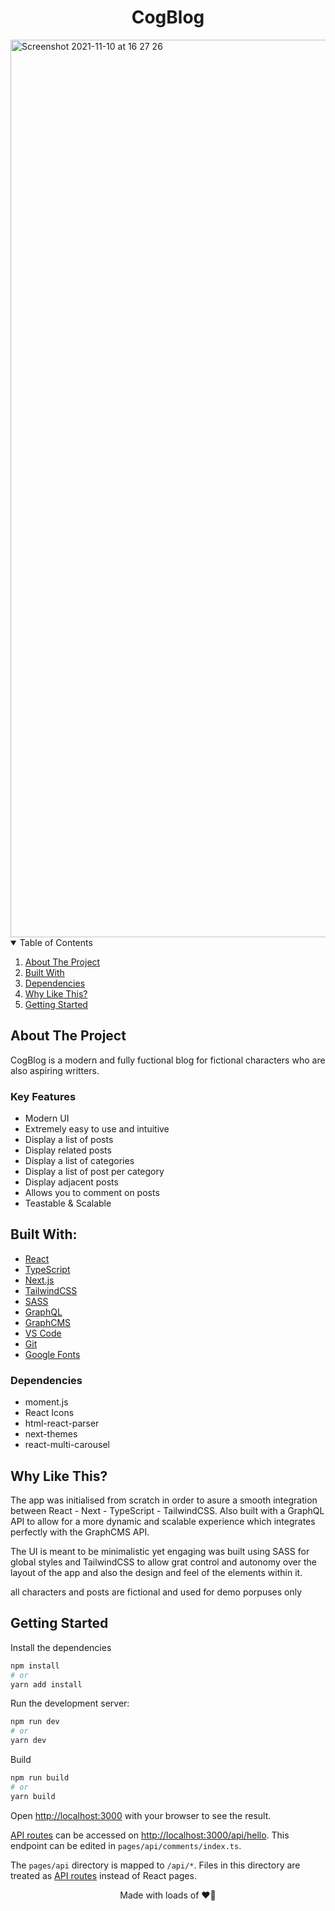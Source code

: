 <h1 align="center">CogBlog</h1>

<img width="1436" alt="Screenshot 2021-11-10 at 16 27 26" src="https://user-images.githubusercontent.com/43752457/141142004-55c590c9-8601-4cbc-85b8-e05b40818a68.png">

<!-- TABLE OF CONTENTS -->
<details open="open">
  <summary>Table of Contents</summary>
  <ol>
    <li><a href="#about-the-project">About The Project</a></li>
    <li><a href="#built-with">Built With</a></li>
    <li><a href="#dependencies">Dependencies</a></li>
    <li><a href="#why-react">Why Like This?</a></li>
    <li><a href="#getting-stsrted">Getting Started</a></li>
  </ol>
</details>

## About The Project

CogBlog is a modern and fully fuctional blog for fictional characters who are also aspiring writters.

### Key Features

- Modern UI
- Extremely easy to use and intuitive
- Display a list of posts
- Display related posts
- Display a list of categories
- Display a list of post per category
- Display adjacent posts
- Allows you to comment on posts
- Teastable & Scalable

## Built With:

- [React](https://reactjs.org/)
- [TypeScript](https://www.typescriptlang.org/)
- [Next.js](https://nextjs.org/)
- [TailwindCSS](https://tailwindcss.com/)
- [SASS](https://sass-lang.com/)
- [GraphQL](https://graphql.org/)
- [GraphCMS](https://graphcms.com/)
- [VS Code](https://code.visualstudio.com/)
- [Git](https://git-scm.com/)
- [Google Fonts](https://fonts.google.com/)

### Dependencies

- moment.js
- React Icons
- html-react-parser
- next-themes
- react-multi-carousel

## Why Like This?

The app was initialised from scratch in order to asure a smooth integration between React - Next - TypeScript - TailwindCSS. 
Also built with a GraphQL API to allow for a more dynamic and scalable experience which integrates perfectly with the GraphCMS API. 

The UI is meant to be minimalistic yet engaging was built using SASS for global styles and TailwindCSS to allow grat control and autonomy over the layout of the app 
and also the design and feel of the elements within it.

<p>all characters and posts are fictional and used for demo porpuses only</p>

## Getting Started

Install the dependencies 

```bash
npm install
# or
yarn add install
```

Run the development server:

```bash
npm run dev
# or
yarn dev
```

Build 

```bash
npm run build
# or
yarn build
```


Open [http://localhost:3000](http://localhost:3000) with your browser to see the result.

[API routes](https://nextjs.org/docs/api-routes/introduction) can be accessed on [http://localhost:3000/api/hello](http://localhost:3000/api/hello). This endpoint can be edited in `pages/api/comments/index.ts`.

The `pages/api` directory is mapped to `/api/*`. Files in this directory are treated as [API routes](https://nextjs.org/docs/api-routes/introduction) instead of React pages.

<p align="center">Made with loads of ❤️‍🔥</p>
